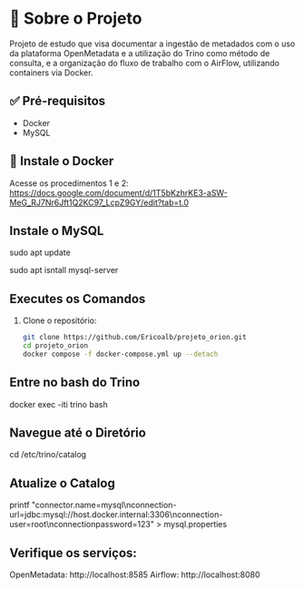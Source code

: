 # :pushpin:	Sobre o Projeto
Projeto de estudo que visa documentar a ingestão de metadados com o uso da plataforma OpenMetadata e a utilização do Trino como método de consulta, e a organização do fluxo de trabalho com o AirFlow, utilizando containers via Docker.

## :white_check_mark: Pré-requisitos
- Docker
- MySQL

## :whale: Instale o Docker
Acesse os procedimentos 1 e 2: https://docs.google.com/document/d/1T5bKzhrKE3-aSW-MeG_RJ7Nr6Jft1Q2KC97_LcpZ9GY/edit?tab=t.0

## Instale o  MySQL
sudo apt update

sudo apt isntall mysql-server

## Executes os Comandos
1. Clone o repositório:
   ```bash
   git clone https://github.com/Ericoalb/projeto_orion.git
   cd projeto_orion
   docker compose -f docker-compose.yml up --detach
## Entre no bash do Trino
docker exec -iti trino bash
## Navegue até o Diretório
cd /etc/trino/catalog
## Atualize o Catalog
printf "connector.name=mysql\nconnection-url=jdbc:mysql://host.docker.internal:3306\nconnection-user=root\nconnectionpassword=123" > mysql.properties

## Verifique os serviços:
   OpenMetadata: http://localhost:8585
   Airflow: http://localhost:8080


